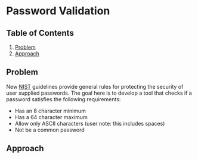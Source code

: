 # Password Validation

## Table of Contents
1. [Problem](README.md#problem)
1. [Approach](README.md#approach)

## Problem
New [NIST](https://www.nist.gov/)  guidelines provide general rules for protecting the security of user supplied passwords. The goal here is to develop a tool that checks if a password satisfies the following requirements: 
* Has an 8 character minimum 
* Has a 64 character maximum
* Allow only ASCII characters (user note: this includes spaces)
* Not be a common password


## Approach
